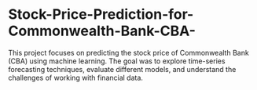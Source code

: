 # Stock-Price-Prediction-for-Commonwealth-Bank-CBA-
This project focuses on predicting the stock price of Commonwealth Bank (CBA) using machine learning. The goal was to explore time-series forecasting techniques, evaluate different models, and understand the challenges of working with financial data.
